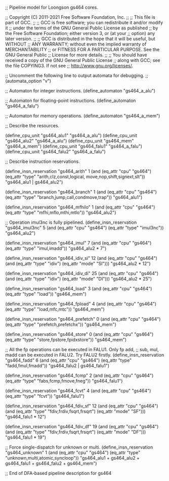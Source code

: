 ;; Pipeline model for Loongson gs464 cores.

;; Copyright (C) 2011-2021 Free Software Foundation, Inc.
;;
;; This file is part of GCC.
;;
;; GCC is free software; you can redistribute it and/or modify it
;; under the terms of the GNU General Public License as published
;; by the Free Software Foundation; either version 3, or (at your
;; option) any later version.
;;
;; GCC is distributed in the hope that it will be useful, but WITHOUT
;; ANY WARRANTY; without even the implied warranty of MERCHANTABILITY
;; or FITNESS FOR A PARTICULAR PURPOSE.  See the GNU General Public
;; License for more details.
;;
;; You should have received a copy of the GNU General Public License
;; along with GCC; see the file COPYING3.  If not see
;; <http://www.gnu.org/licenses/>.

;; Uncomment the following line to output automata for debugging.
;; (automata_option "v")

;; Automaton for integer instructions.
(define_automaton "gs464_a_alu")

;; Automaton for floating-point instructions.
(define_automaton "gs464_a_falu")

;; Automaton for memory operations.
(define_automaton "gs464_a_mem")

;; Describe the resources.

(define_cpu_unit "gs464_alu1" "gs464_a_alu")
(define_cpu_unit "gs464_alu2" "gs464_a_alu")
(define_cpu_unit "gs464_mem" "gs464_a_mem")
(define_cpu_unit "gs464_falu1" "gs464_a_falu")
(define_cpu_unit "gs464_falu2" "gs464_a_falu")

;; Describe instruction reservations.

(define_insn_reservation "gs464_arith" 1
  (and (eq_attr "cpu" "gs464")
       (eq_attr "type" "arith,clz,const,logical,
			move,nop,shift,signext,slt"))
  "gs464_alu1 | gs464_alu2")

(define_insn_reservation "gs464_branch" 1
  (and (eq_attr "cpu" "gs464")
       (eq_attr "type" "branch,jump,call,condmove,trap"))
  "gs464_alu1")

(define_insn_reservation "gs464_mfhilo" 1
  (and (eq_attr "cpu" "gs464")
       (eq_attr "type" "mfhi,mflo,mthi,mtlo"))
  "gs464_alu2")

;; Operation imul3nc is fully pipelined.
(define_insn_reservation "gs464_imul3nc" 5
  (and (eq_attr "cpu" "gs464")
       (eq_attr "type" "imul3nc"))
  "gs464_alu2")

(define_insn_reservation "gs464_imul" 7
  (and (eq_attr "cpu" "gs464")
       (eq_attr "type" "imul,imadd"))
  "gs464_alu2 * 7")

(define_insn_reservation "gs464_idiv_si" 12
  (and (eq_attr "cpu" "gs464")
       (and (eq_attr "type" "idiv")
	    (eq_attr "mode" "SI")))
  "gs464_alu2 * 12")

(define_insn_reservation "gs464_idiv_di" 25
  (and (eq_attr "cpu" "gs464")
       (and (eq_attr "type" "idiv")
	    (eq_attr "mode" "DI")))
  "gs464_alu2 * 25")

(define_insn_reservation "gs464_load" 3
  (and (eq_attr "cpu" "gs464")
       (eq_attr "type" "load"))
  "gs464_mem")

(define_insn_reservation "gs464_fpload" 4
  (and (eq_attr "cpu" "gs464")
       (eq_attr "type" "load,mfc,mtc"))
  "gs464_mem")

(define_insn_reservation "gs464_prefetch" 0
  (and (eq_attr "cpu" "gs464")
       (eq_attr "type" "prefetch,prefetchx"))
  "gs464_mem")

(define_insn_reservation "gs464_store" 0
  (and (eq_attr "cpu" "gs464")
       (eq_attr "type" "store,fpstore,fpidxstore"))
  "gs464_mem")

;; All the fp operations can be executed in FALU1.  Only fp add,
;; sub, mul, madd can be executed in FALU2.  Try FALU2 firstly.
(define_insn_reservation "gs464_fadd" 6
  (and (eq_attr "cpu" "gs464")
       (eq_attr "type" "fadd,fmul,fmadd"))
  "gs464_falu2 | gs464_falu1")

(define_insn_reservation "gs464_fcmp" 2
  (and (eq_attr "cpu" "gs464")
       (eq_attr "type" "fabs,fcmp,fmove,fneg"))
  "gs464_falu1")

(define_insn_reservation "gs464_fcvt" 4
  (and (eq_attr "cpu" "gs464")
       (eq_attr "type" "fcvt"))
  "gs464_falu1")

(define_insn_reservation "gs464_fdiv_sf" 12
  (and (eq_attr "cpu" "gs464")
       (and (eq_attr "type" "fdiv,frdiv,fsqrt,frsqrt")
	    (eq_attr "mode" "SF")))
  "gs464_falu1 * 12")

(define_insn_reservation "gs464_fdiv_df" 19
  (and (eq_attr "cpu" "gs464")
       (and (eq_attr "type" "fdiv,frdiv,fsqrt,frsqrt")
	    (eq_attr "mode" "DF")))
  "gs464_falu1 * 19")

;; Force single-dispatch for unknown or multi.
(define_insn_reservation "gs464_unknown" 1
  (and (eq_attr "cpu" "gs464")
       (eq_attr "type" "unknown,multi,atomic,syncloop"))
  "gs464_alu1 + gs464_alu2 + gs464_falu1 + gs464_falu2 + gs464_mem")

;; End of DFA-based pipeline description for gs464
